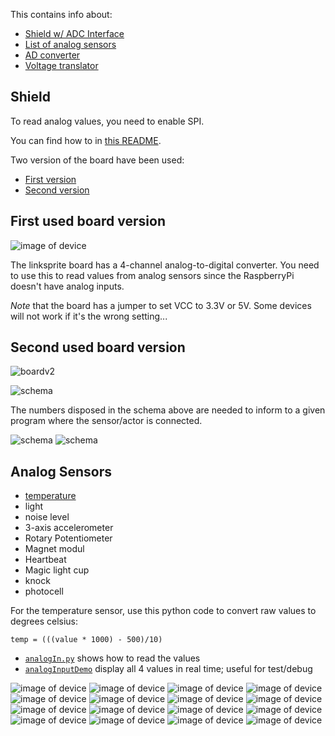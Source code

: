 This contains info about:
* [Shield w/ ADC Interface](#shield)
* [List of analog sensors](#analog-sensors)
* [AD converter](#ad-converter)
* [Voltage translator](ky051)

## Shield

To read analog values, you need to enable SPI.

You can find how to in [this README](../setup-raspberrypi/README.md).

Two version of the board have been used:
* [First version](#first-used-board-version)
* [Second version](#second-used-board-version)

## First used board version

![image of device](images/boardv1.JPG)

The linksprite board has a 4-channel analog-to-digital converter. You need to use this to read values from analog sensors since the RaspberryPi doesn't have analog inputs.

*Note* that the board has a jumper to set VCC to 3.3V or 5V. Some devices will not work if it's the wrong setting...

## Second used board version
![boardv2](images/boardv2.jpg)

![schema](images/schema.jpg)

The numbers disposed in the schema above are needed to inform to a given program where the sensor/actor is connected.

![schema](images/schema2.jpg)
![schema](images/description.png)

## Analog Sensors
* [temperature](../sensor-temperature)
* light
* noise level
* 3-axis accelerometer
* Rotary Potentiometer
* Magnet modul
* Heartbeat
* Magic light cup
* knock
* photocell

For the temperature sensor, use this python code to convert raw values to degrees celsius:

    temp = (((value * 1000) - 500)/10)
    

* [`analogIn.py`](analogIn.py) shows how to read the values
* [`analogInputDemo`](analogIn.py) display all 4 values in real time; useful for test/debug

![image of device](images/sensor1.JPG)
![image of device](images/sensor2.JPG)
![image of device](images/sensor3.JPG)
![image of device](images/sensor4.JPG)
![image of device](images/sensor6.jpg)
![image of device](images/sensor7.jpg)
![image of device](images/sensor5.jpg)
![image of device](images/sensor8.jpg)
![image of device](images/sensor9.jpg)
![image of device](images/sensor10.jpg)
![image of device](images/sensor11.jpg)
![image of device](images/sensor12.jpg)
![image of device](images/sensor13.jpg)
![image of device](images/sensor14.jpg)
![image of device](images/sensor16.jpg)
![image of device](images/sensor15.jpg)
